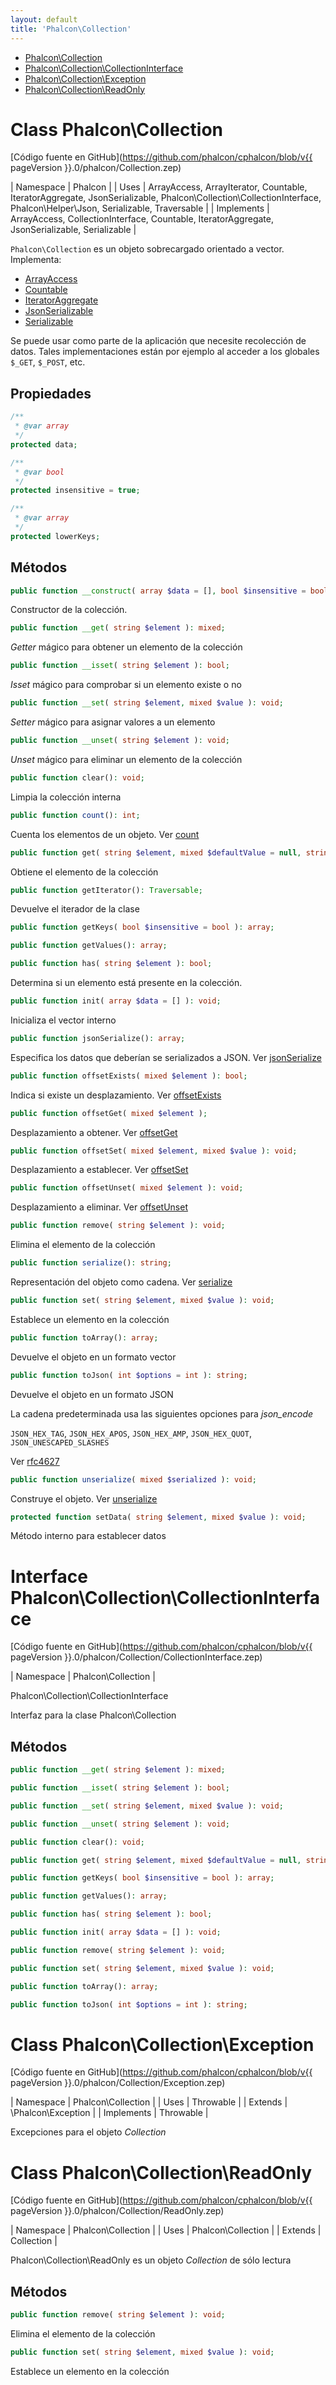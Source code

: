 ```yaml
---
layout: default
title: 'Phalcon\Collection'
---
```


* [Phalcon\Collection](#collection)
* [Phalcon\Collection\CollectionInterface](#collection-collectioninterface)
* [Phalcon\Collection\Exception](#collection-exception)
* [Phalcon\Collection\ReadOnly](#collection-readonly)

<h1 id="collection">Class Phalcon\Collection</h1>

[Código fuente en GitHub](https://github.com/phalcon/cphalcon/blob/v{{ pageVersion }}.0/phalcon/Collection.zep)

| Namespace  | Phalcon | | Uses       | ArrayAccess, ArrayIterator, Countable, IteratorAggregate, JsonSerializable, Phalcon\Collection\CollectionInterface, Phalcon\Helper\Json, Serializable, Traversable | | Implements | ArrayAccess, CollectionInterface, Countable, IteratorAggregate, JsonSerializable, Serializable |

`Phalcon\Collection` es un objeto sobrecargado orientado a vector. Implementa:
- [ArrayAccess](https://www.php.net/manual/es/class.arrayaccess.php)
- [Countable](https://www.php.net/manual/es/class.countable.php)
- [IteratorAggregate](https://www.php.net/manual/es/class.iteratoraggregate.php)
- [JsonSerializable](https://www.php.net/manual/es/class.jsonserializable.php)
- [Serializable](https://www.php.net/manual/es/class.serializable.php)

Se puede usar como parte de la aplicación que necesite recolección de datos. Tales implementaciones están por ejemplo al acceder a los globales `$_GET`, `$_POST`, etc.


## Propiedades
```php
/**
 * @var array
 */
protected data;

/**
 * @var bool
 */
protected insensitive = true;

/**
 * @var array
 */
protected lowerKeys;

```

## Métodos

```php
public function __construct( array $data = [], bool $insensitive = bool );
```
Constructor de la colección.


```php
public function __get( string $element ): mixed;
```
*Getter* mágico para obtener un elemento de la colección


```php
public function __isset( string $element ): bool;
```
*Isset* mágico para comprobar si un elemento existe o no


```php
public function __set( string $element, mixed $value ): void;
```
*Setter* mágico para asignar valores a un elemento


```php
public function __unset( string $element ): void;
```
*Unset* mágico para eliminar un elemento de la colección


```php
public function clear(): void;
```
Limpia la colección interna


```php
public function count(): int;
```
Cuenta los elementos de un objeto. Ver [count](https://php.net/manual/en/countable.count.php)


```php
public function get( string $element, mixed $defaultValue = null, string $cast = null ): mixed;
```
Obtiene el elemento de la colección


```php
public function getIterator(): Traversable;
```
Devuelve el iterador de la clase


```php
public function getKeys( bool $insensitive = bool ): array;
```

```php
public function getValues(): array;
```

```php
public function has( string $element ): bool;
```
Determina si un elemento está presente en la colección.


```php
public function init( array $data = [] ): void;
```
Inicializa el vector interno


```php
public function jsonSerialize(): array;
```
Especifica los datos que deberían se serializados a JSON. Ver [jsonSerialize](https://php.net/manual/en/jsonserializable.jsonserialize.php)


```php
public function offsetExists( mixed $element ): bool;
```
Indica si existe un desplazamiento. Ver [offsetExists](https://php.net/manual/en/arrayaccess.offsetexists.php)


```php
public function offsetGet( mixed $element );
```
Desplazamiento a obtener. Ver [offsetGet](https://php.net/manual/en/arrayaccess.offsetget.php)


```php
public function offsetSet( mixed $element, mixed $value ): void;
```
Desplazamiento a establecer. Ver [offsetSet](https://php.net/manual/en/arrayaccess.offsetset.php)


```php
public function offsetUnset( mixed $element ): void;
```
Desplazamiento a eliminar. Ver [offsetUnset](https://php.net/manual/en/arrayaccess.offsetunset.php)


```php
public function remove( string $element ): void;
```
Elimina el elemento de la colección


```php
public function serialize(): string;
```
Representación del objeto como cadena. Ver [serialize](https://php.net/manual/en/serializable.serialize.php)


```php
public function set( string $element, mixed $value ): void;
```
Establece un elemento en la colección


```php
public function toArray(): array;
```
Devuelve el objeto en un formato vector


```php
public function toJson( int $options = int ): string;
```
Devuelve el objeto en un formato JSON

La cadena predeterminada usa las siguientes opciones para *json_encode*

`JSON_HEX_TAG`, `JSON_HEX_APOS`, `JSON_HEX_AMP`, `JSON_HEX_QUOT`, `JSON_UNESCAPED_SLASHES`

Ver [rfc4627](https://www.ietf.org/rfc/rfc4627.txt)


```php
public function unserialize( mixed $serialized ): void;
```
Construye el objeto. Ver [unserialize](https://php.net/manual/en/serializable.unserialize.php)


```php
protected function setData( string $element, mixed $value ): void;
```
Método interno para establecer datos




<h1 id="collection-collectioninterface">Interface Phalcon\Collection\CollectionInterface</h1>

[Código fuente en GitHub](https://github.com/phalcon/cphalcon/blob/v{{ pageVersion }}.0/phalcon/Collection/CollectionInterface.zep)

| Namespace  | Phalcon\Collection |

Phalcon\Collection\CollectionInterface

Interfaz para la clase Phalcon\Collection


## Métodos

```php
public function __get( string $element ): mixed;
```

```php
public function __isset( string $element ): bool;
```

```php
public function __set( string $element, mixed $value ): void;
```

```php
public function __unset( string $element ): void;
```

```php
public function clear(): void;
```

```php
public function get( string $element, mixed $defaultValue = null, string $cast = null ): mixed;
```

```php
public function getKeys( bool $insensitive = bool ): array;
```

```php
public function getValues(): array;
```

```php
public function has( string $element ): bool;
```

```php
public function init( array $data = [] ): void;
```

```php
public function remove( string $element ): void;
```

```php
public function set( string $element, mixed $value ): void;
```

```php
public function toArray(): array;
```

```php
public function toJson( int $options = int ): string;
```





<h1 id="collection-exception">Class Phalcon\Collection\Exception</h1>

[Código fuente en GitHub](https://github.com/phalcon/cphalcon/blob/v{{ pageVersion }}.0/phalcon/Collection/Exception.zep)

| Namespace  | Phalcon\Collection | | Uses       | Throwable | | Extends    | \Phalcon\Exception | | Implements | Throwable |

Excepciones para el objeto *Collection*



<h1 id="collection-readonly">Class Phalcon\Collection\ReadOnly</h1>

[Código fuente en GitHub](https://github.com/phalcon/cphalcon/blob/v{{ pageVersion }}.0/phalcon/Collection/ReadOnly.zep)

| Namespace  | Phalcon\Collection | | Uses       | Phalcon\Collection | | Extends    | Collection |

Phalcon\Collection\ReadOnly es un objeto *Collection* de sólo lectura


## Métodos

```php
public function remove( string $element ): void;
```
Elimina el elemento de la colección


```php
public function set( string $element, mixed $value ): void;
```
Establece un elemento en la colección
